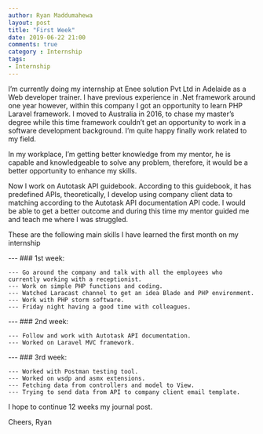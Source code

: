 ```yaml
---
author: Ryan Maddumahewa
layout: post
title: "First Week"
date: 2019-06-22 21:00
comments: true
category : Internship
tags:
- Internship
---
```


I’m currently doing my internship at Enee solution Pvt Ltd in Adelaide as a Web developer trainer. I have previous experience in .Net framework around one year however, within this company I got an opportunity to learn PHP Laravel framework. I moved to Australia in 2016, to chase my master’s degree while this time framework couldn’t get an opportunity to work in a software development background. I’m quite happy finally work related to my field.

In my workplace, I’m getting better knowledge from my mentor, he is capable and knowledgeable to solve any problem, therefore, it would be a better opportunity to enhance my skills.

Now I work on Autotask API guidebook. According to this guidebook, it has predefined APIs, theoretically, I develop using company client data to matching according to the Autotask API documentation API code. I would be able to get a better outcome and during this time my mentor guided me and teach me where I was struggled.

These are the following main skills I have learned the first month on my internship

--- ### 1st week: 

    --- Go around the company and talk with all the employees who currently working with a receptionist.
    --- Work on simple PHP functions and coding.
    --- Watched Laracast channel to get an idea Blade and PHP environment.
    --- Work with PHP storm software.
    --- Friday night having a good time with colleagues.


--- ### 2nd week: 

    --- Follow and work with Autotask API documentation.
    --- Worked on Laravel MVC framework.



--- ### 3rd week: 

    --- Worked with Postman testing tool.
    --- Worked on wsdp and asmx extensions.
    --- Fetching data from controllers and model to View.
    --- Trying to send data from API to company client email template.

I hope to continue 12 weeks my journal post. 

Cheers,
Ryan
